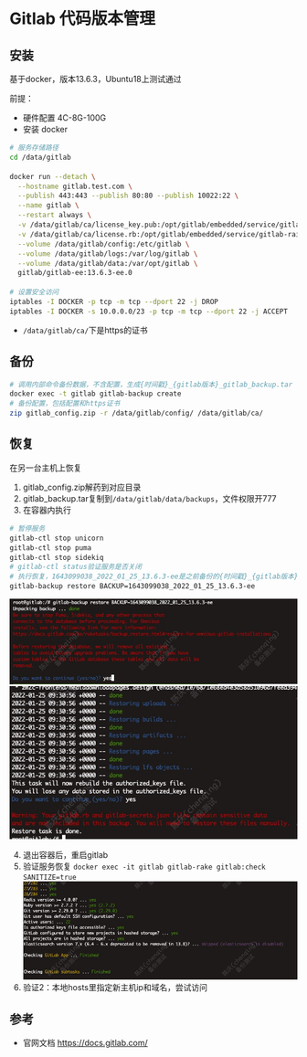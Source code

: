 # Gitlab 代码版本管理

## 安装

基于docker，版本13.6.3，Ubuntu18上测试通过

前提：
* 硬件配置 4C-8G-100G
* 安装 docker

```bash
# 服务存储路径 
cd /data/gitlab

docker run --detach \
  --hostname gitlab.test.com \
  --publish 443:443 --publish 80:80 --publish 10022:22 \
  --name gitlab \
  --restart always \
  -v /data/gitlab/ca/license_key.pub:/opt/gitlab/embedded/service/gitlab-rails/.license_encryption_key.pub \
  -v /data/gitlab/ca/license.rb:/opt/gitlab/embedded/service/gitlab-rails/ee/app/models/license.rb \
  --volume /data/gitlab/config:/etc/gitlab \
  --volume /data/gitlab/logs:/var/log/gitlab \
  --volume /data/gitlab/data:/var/opt/gitlab \
  gitlab/gitlab-ee:13.6.3-ee.0

# 设置安全访问
iptables -I DOCKER -p tcp -m tcp --dport 22 -j DROP
iptables -I DOCKER -s 10.0.0.0/23 -p tcp -m tcp --dport 22 -j ACCEPT
```

* `/data/gitlab/ca/`下是https的证书

## 备份

```bash
# 调用内部命令备份数据，不含配置，生成{时间戳}_{gitlab版本}_gitlab_backup.tar
docker exec -t gitlab gitlab-backup create
# 备份配置，包括配置和https证书
zip gitlab_config.zip -r /data/gitlab/config/ /data/gitlab/ca/
```

## 恢复

在另一台主机上恢复

1. gitlab_config.zip解药到对应目录
2. gitlab_backup.tar复制到`/data/gitlab/data/backups`，文件权限开777
3. 在容器内执行

```bash
# 暂停服务
gitlab-ctl stop unicorn
gitlab-ctl stop puma
gitlab-ctl stop sidekiq
# gitlab-ctl status验证服务是否关闭
# 执行恢复，1643099038_2022_01_25_13.6.3-ee是之前备份的{时间戳}_{gitlab版本}
gitlab-backup restore BACKUP=1643099038_2022_01_25_13.6.3-ee
```

![gitlab-restore](gitlab-restore.jpg)
![gitlab-restore2](gitlab_restore2.jpg)

4. 退出容器后，重启gitlab
5. 验证服务恢复 `docker exec -it gitlab gitlab-rake gitlab:check SANITIZE=true` ![gitlab_restor_check](gitlab_restor_check.jpg)
6. 验证2：本地hosts里指定新主机ip和域名，尝试访问

## 参考

* 官网文档 <https://docs.gitlab.com/>